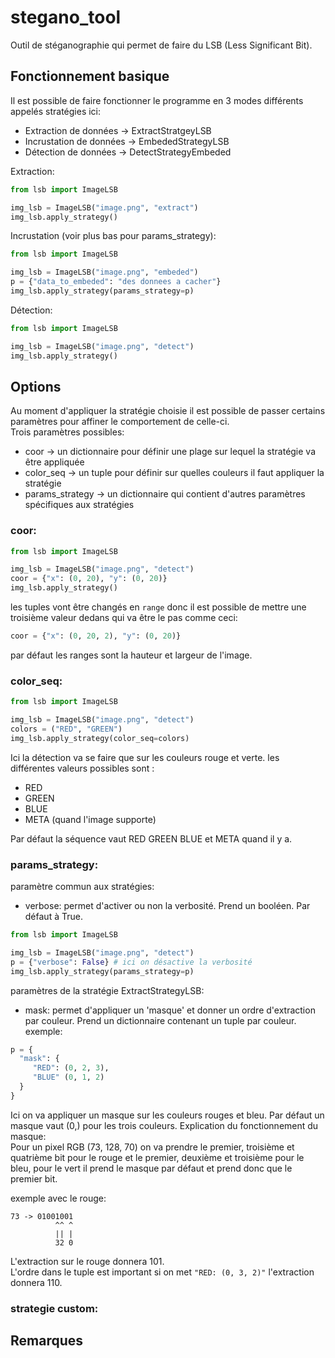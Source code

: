 # stegano_tool

Outil de stéganographie qui permet de faire du LSB (Less Significant Bit).  

## Fonctionnement basique  

Il est possible de faire fonctionner le programme en 3 modes différents appelés stratégies ici:  
* Extraction de données  -> ExtractStratgeyLSB
* Incrustation de données  -> EmbededStrategyLSB
* Détection de données  -> DetectStrategyEmbeded

Extraction:  
```python
from lsb import ImageLSB  

img_lsb = ImageLSB("image.png", "extract")  
img_lsb.apply_strategy()  
```

Incrustation (voir plus bas pour params_strategy):  
```python
from lsb import ImageLSB  

img_lsb = ImageLSB("image.png", "embeded")  
p = {"data_to_embeded": "des donnees a cacher"}
img_lsb.apply_strategy(params_strategy=p)  
```

Détection:  
```python
from lsb import ImageLSB  

img_lsb = ImageLSB("image.png", "detect")  
img_lsb.apply_strategy()  
```

## Options  

Au moment d'appliquer la stratégie choisie il est possible de passer certains paramètres pour affiner le comportement de celle-ci.  
Trois paramètres possibles:
* coor -> un dictionnaire pour définir une plage sur lequel la stratégie va être appliquée  
* color_seq -> un tuple pour définir sur quelles couleurs il faut appliquer la stratégie  
* params_strategy -> un dictionnaire qui contient d'autres paramètres spécifiques aux stratégies  

### coor:  
```python
from lsb import ImageLSB  

img_lsb = ImageLSB("image.png", "detect") 
coor = {"x": (0, 20), "y": (0, 20)}  
img_lsb.apply_strategy()  
```

les tuples vont être changés en ```range``` donc il est possible de mettre une troisième valeur dedans qui va être le pas comme ceci:  
```python
coor = {"x": (0, 20, 2), "y": (0, 20)}  
```  
par défaut les ranges sont la hauteur et largeur de l'image.  

### color_seq:  
```python
from lsb import ImageLSB

img_lsb = ImageLSB("image.png", "detect")  
colors = ("RED", "GREEN")
img_lsb.apply_strategy(color_seq=colors)  
```
Ici la détection va se faire que sur les couleurs rouge et verte.
les différentes valeurs possibles sont :
* RED
* GREEN
* BLUE
* META (quand l'image supporte)  

Par défaut la séquence vaut RED GREEN BLUE et META quand il y a.  

### params_strategy:  

paramètre commun aux stratégies:  

- verbose: permet d'activer ou non la verbosité. Prend un booléen. Par défaut à True.  
```python
from lsb import ImageLSB

img_lsb = ImageLSB("image.png", "detect")  
p = {"verbose": False} # ici on désactive la verbosité  
img_lsb.apply_strategy(params_strategy=p)  
```

paramètres de la stratégie ExtractStrategyLSB:

- mask: permet d'appliquer un 'masque' et donner un ordre d'extraction par couleur. Prend un dictionnaire contenant un tuple par             couleur.  
exemple:  
```python
p = {
  "mask": {
     "RED": (0, 2, 3),
     "BLUE" (0, 1, 2)
  }
}
```
Ici on va appliquer un masque sur les couleurs rouges et bleu. Par défaut un masque vaut (0,) pour les trois couleurs.  Explication du fonctionnement du masque:  
Pour un pixel RGB (73, 128, 70) on va prendre le premier, troisième et quatrième bit pour le rouge et le premier, deuxième et troisième pour le bleu, pour le vert il prend le masque par défaut et prend donc que le premier bit.

exemple avec le rouge:
```
73 -> 01001001  
          ^^ ^  
          || |  
          32 0  
```
L'extraction sur le rouge donnera 101.  
L'ordre dans le tuple est important si on met ```"RED: (0, 3, 2)"``` l'extraction donnera 110.  


### strategie custom:  

## Remarques
